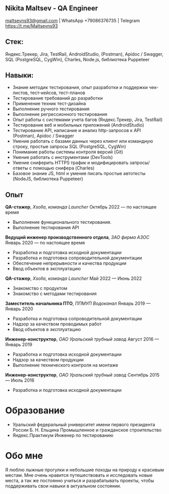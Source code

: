 Nikita Maltsev - QA Engineer
---------------
maltsevns93@gmail.com | WhatsApp +79086376735 | Telegram https://t.me/Maltsevns93

Стек:
---------------
  Яндекс.Трекер, Jira, TestRail, AndroidStudio, (Postman), Apidoc / Swagger,
  SQL (PostgreSQL, CygWin), Charles, Node.js, библиотека Puppeteer


Навыки:
---------------

* Знание методик тестирования, опыт разработки и поддержки чек-листов, тест-кейсов, тест-планов
* Тестирование требований до разработки
* Применение техник тест-дизайна
* Выполнение ручного тестирования
* Выполнение регрессионного тестирования
* Опыт работы с системами учета багов (Яндекс.Трекер, Jira, TestRail)
* Тестирование веб и мобильных приложений (AndroidStudio)
* Тестирование API, написание и анализ http-запросов к API (Postman), 
  Apidoc / Swagger
* Умение работать с базами данных через клиент или командную строку, простые запросы 
  SQL (PostgreSQL, CygWin)
* Понимание работы системы контроля версий (Git)
* Умение работать с инструментами (DevTools)
* Умение сниферить HTTPS трафик и модифицировать запросы/ответы с помощью 
  снифера (Charles)
* Базовое знание JS, html и умение писать простые автотесты (NodeJS, 
  библиотека Puppeteer)


Опыт
----------

 **QA-стажер**, *Xsolla*, *команда Launcher*
    Октябрь 2022 — по настоящее время
	
  - Выполнение функционального тестирования.
  - Выполнение тестирования API
 
 
 **Ведущий инженер производственного отдела**, *ЗАО фирма АЗОС* 
    Январь 2020 — по настоящее время

  - Разработка и подготовка исходной документации
  - Разработка и подготовка сопроводительной документации
  - Обеспечение непрерывности и качества продукции
  - Ввод объектов в эксплуатацию


 **QA-стажер**, *Xsolla*, *команда Launcher*
    Май 2022 — Июнь 2022
	
  - Знакомство с продуктом
  - Знакомство с методами тестирования


 **Заместитель начальника ПТО**, *ППМУП Водоканал* 
    Январь 2019 — Январь 2020

  - Разработка и подготовка сопроводительной документации
  - Надзор за качеством проводимых работ
  - Ввод объектов в эксплуатацию


 **Инженер-конструктор**, *ОАО Уральский трубный завод* 
    Август 2016 — Январь 2019

  - Разработка и подготовка исходной документации
  - Надзор за качеством продукции
  - Выполнение технического контроля на монтаже


 **Инженер-конструктор**, *ОАО Уральский трубный завод* 
    Сентябрь 2015 — Июль 2016

  - Разработка и подготовка исходной документации


Образование
=========
 - Уральский федеральный университет имени первого президента России Б. Н. Ельцина
   Промышленное и гражданское строительство
 - Яндекс.Практикум Инженер по тестированию

Обо мне
========
Я люблю лыжные прогулки и небольшие походы на природу к красивым местам. 
Мне очень нравится путешествовать и исследовать новые места, а так же постоянно учиться и разрабатывать проекты, чтобы поддерживать свои навыки в актуальном состоянии.


